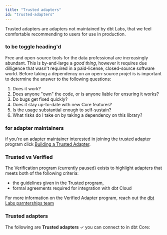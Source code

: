 ```yaml
---
title: "Trusted adapters"
id: "trusted-adapters"
---
```


Trusted adapters are adapters not maintained by dbt Labs, that we feel comfortable recommending to users for use in production.

### to be toggle heading'd

Free and open-source tools for the data professional are increasingly abundant. This is by-and-large a *good thing*, however it requires due dilligence that wasn't required in a paid-license, closed-source software world. Before taking a dependency on an open-source projet is is important to determine the answer to the following questions:

1. Does it work?
2. Does anyone "own" the code, or is anyone liable for ensuring it works?
3. Do bugs get fixed quickly?
4. Does it stay up-to-date with new Core features?
5. Is the usage substantial enough to self-sustain?
6. What risks do I take on by taking a dependency on this library?

### for adapter maintainers

if you're an adapter maintainer interested in joining the trusted adapter program click [Building a Trusted Adapter](8-building-a-trusted-adapter).

### Trusted vs Verified

The Verification program (currently paused) exists to highlight adapters that meets both of the following criteria:

- the guidelines given in the Trusted program,
- formal agreements required for integration with dbt Cloud

For more information on the Verified Adapter program, reach out the [dbt Labs parnterships team](partnerships@dbtlabs.com)


### Trusted adapters

The following are **Trusted adapters** ✓ you can connect to in dbt Core:

<div className="grid--4-col">

<Card
    title="Athena*"
    body="<a href='/docs/core/connect-data-platform/athena-setup'><img src='/img/icons/dbt-bit.svg' width='7%'/>Install using the CLI </a> <br /><br /><a href=https://badge.fury.io/py/dbt-athena><img src=https://badge.fury.io/py/dbt-athena.svg/></a>"
    icon="rocket"/>

<Card
    title="DuckDB"
    body="<a href='/docs/core/connect-data-platform/duckdb-setup'><img src='/img/icons/dbt-bit.svg' width='7%'/>Install using the CLI </a> <br /><br /><a href=https://badge.fury.io/py/dbt-duckdb><img src=https://badge.fury.io/py/dbt-duckdb.svg/></a>"
    icon="rocket"/>

<Card
    title="PlaceholdDB*"
    body="<a href='/docs/core/connect-data-platform/databricks-setup'><img src='/img/icons/dbt-bit.svg' width='7%'/>Install using the CLI </a> <br /><br /><a href=https://badge.fury.io/py/dbt-databricks><img src=https://badge.fury.io/py/dbt-databricks.svg/></a>"
    icon="rocket"/>

<Card
    title="PlaceholdDB*"
    body="<a href='/docs/core/connect-data-platform/databricks-setup'><img src='/img/icons/dbt-bit.svg' width='7%'/>Install using the CLI </a> <br /><br /><a href=https://badge.fury.io/py/dbt-databricks><img src=https://badge.fury.io/py/dbt-databricks.svg/></a>"
    icon="rocket"/>

</div>

